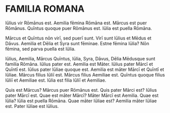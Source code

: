 # FAMILIA ROMANA

Iūlius vir Rōmānus est. Aemilia fēmina Rōmāna est. Mārcus est puer Rōmānus. Quīntus quoque puer Rōmānus est. Iūlia est puella Rōmāna.

Mārcus et Quīntus nōn virī, sed puerī sunt. Virī sunt Iūlius et Mēdus et Dāvus. Aemilia et Dēlia et Syra sunt fēminae. Estne fēmina Iūlia? Nōn fēmina, sed parva puella est Iūlia.

Iūlius, Aemilia, Mārcus Quīntus, Iūlia, Syra, Dāvus, Dēlia Mēdusque sunt familia Rōmāna. Iūlius pater est. Aemilia est Māter. Iūlius pater Mārcī et Quīntī est. Iūlius pater Iūliae quoque est. Aemilia est māter Mārcī et Quīntī et Iūliae. Mārcus filius Iūliī est. Mārcus filius Aemiliae est. Quīntus quoque filius Iūliī et Aemiliae est. Iūlia est filia Iūliī et Aemiliae.

Quis est Mārcus? Mārcus puer Rōmānus est. Quis pater Mārci est? Iūlius pater Mārcī est. Quae est māter Mārcī? Māter Mārcī est Aemilia. Quae est Iūlia? Iūlia est puella Rōmāna. Quae māter Iūliae est? Aemilia māter Iūliae est. Pater Iūliae est Iūlius. 
